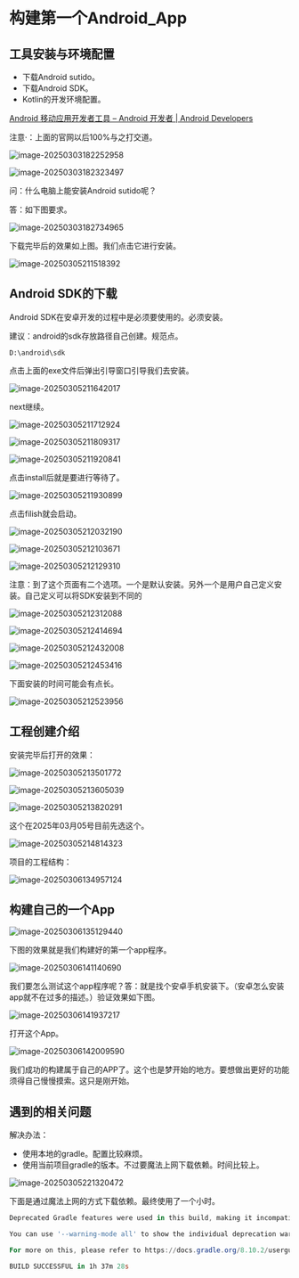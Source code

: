 # 构建第一个Android_App







## 工具安装与环境配置

- 下载Android sutido。
- 下载Android SDK。
- Kotlin的开发环境配置。

[Android 移动应用开发者工具 – Android 开发者  | Android Developers](https://developer.android.google.cn/?hl=zh-cn)

注意·：上面的官网以后100%与之打交道。

![image-20250303182252958](demo01_2025_02_21.assets/image-20250303182252958.png)







![image-20250303182323497](demo01_2025_02_21.assets/image-20250303182323497.png)



问：什么电脑上能安装Android sutido呢？

答：如下图要求。

![image-20250303182734965](demo01_2025_02_21.assets/image-20250303182734965.png)





下载完毕后的效果如上图。我们点击它进行安装。

![image-20250305211518392](demo01_2025_02_21.assets/image-20250305211518392.png)

## Android SDK的下载

Android SDK在安卓开发的过程中是必须要使用的。必须安装。

建议：android的sdk存放路径自己创建。规范点。

```
D:\android\sdk
```

点击上面的exe文件后弹出引导窗口引导我们去安装。

![image-20250305211642017](demo01_2025_02_21.assets/image-20250305211642017.png)





next继续。

![image-20250305211712924](demo01_2025_02_21.assets/image-20250305211712924.png)





![image-20250305211809317](demo01_2025_02_21.assets/image-20250305211809317.png)





![image-20250305211920841](demo01_2025_02_21.assets/image-20250305211920841.png)



点击install后就是要进行等待了。

![image-20250305211930899](demo01_2025_02_21.assets/image-20250305211930899.png)







点击filish就会启动。

![image-20250305212032190](demo01_2025_02_21.assets/image-20250305212032190.png)





![image-20250305212103671](demo01_2025_02_21.assets/image-20250305212103671.png)



![image-20250305212129310](demo01_2025_02_21.assets/image-20250305212129310.png)





注意：到了这个页面有二个选项。一个是默认安装。另外一个是用户自己定义安装。自己定义可以将SDK安装到不同的



![image-20250305212312088](demo01_2025_02_21.assets/image-20250305212312088.png)





![image-20250305212414694](demo01_2025_02_21.assets/image-20250305212414694.png)





![image-20250305212432008](demo01_2025_02_21.assets/image-20250305212432008.png)







![image-20250305212453416](demo01_2025_02_21.assets/image-20250305212453416.png)



下面安装的时间可能会有点长。

![image-20250305212523956](demo01_2025_02_21.assets/image-20250305212523956.png)

## 工程创建介绍

安装完毕后打开的效果：

![image-20250305213501772](demo01_2025_02_21.assets/image-20250305213501772.png)







![image-20250305213605039](demo01_2025_02_21.assets/image-20250305213605039.png)







![image-20250305213820291](demo01_2025_02_21.assets/image-20250305213820291.png)



这个在2025年03月05号目前先选这个。

![image-20250305214814323](demo01_2025_02_21.assets/image-20250305214814323.png)



项目的工程结构：

![image-20250306134957124](demo01_2025_02_21.assets/image-20250306134957124.png)



## 构建自己的一个App

![image-20250306135129440](demo01_2025_02_21.assets/image-20250306135129440.png)



下图的效果就是我们构建好的第一个app程序。

![image-20250306141140690](demo01_2025_02_21.assets/image-20250306141140690.png)

我们要怎么测试这个app程序呢？答：就是找个安卓手机安装下。（安卓怎么安装app就不在过多的描述。）验证效果如下图。

![image-20250306141937217](demo01_2025_02_21.assets/image-20250306141937217.png)

打开这个App。

![image-20250306142009590](demo01_2025_02_21.assets/image-20250306142009590.png)

我们成功的构建属于自己的APP了。这个也是梦开始的地方。要想做出更好的功能须得自己慢慢摸索。这只是刚开始。

## 遇到的相关问题

解决办法：

- 使用本地的gradle。配置比较麻烦。
- 使用当前项目gradle的版本。不过要魔法上网下载依赖。时间比较上。



![image-20250305221320472](demo01_2025_02_21.assets/image-20250305221320472.png)



下面是通过魔法上网的方式下载依赖。最终使用了一个小时。

```powershell
Deprecated Gradle features were used in this build, making it incompatible with Gradle 9.0.

You can use '--warning-mode all' to show the individual deprecation warnings and determine if they come from your own scripts or plugins.

For more on this, please refer to https://docs.gradle.org/8.10.2/userguide/command_line_interface.html#sec:command_line_warnings in the Gradle documentation.

BUILD SUCCESSFUL in 1h 37m 28s
```














































































